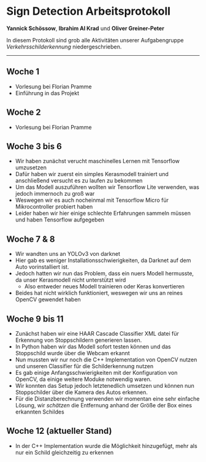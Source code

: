 # Sign Detection Arbeitsprotokoll

**Yannick Schössow**, **Ibrahim Al Krad** und **Oliver Greiner-Peter**

In diesem Protokoll sind grob alle Aktivitäten unserer Aufgabengruppe *Verkehrsschilderkennung* niedergeschrieben. 

-------------------

## Woche 1
- Vorlesung bei Florian Pramme
- Einführung in das Projekt

## Woche 2 
- Vorlesung bei Florian Pramme

## Woche 3 bis 6
- Wir haben zunächst verucht maschinelles Lernen mit Tensorflow umzusetzen
- Dafür haben wir zuerst ein simples Kerasmodell trainiert und anschließend versucht es zu laufen zu bekommen
- Um das Modell auszuführen wollten wir Tensorflow Lite verwenden, was jedoch immernoch zu groß war
- Weswegen wir es auch nocheinmal mit Tensorflow Micro für Mikrocontroller probiert haben
- Leider haben wir hier einige schlechte Erfahrungen sammeln müssen und haben Tensorflow aufgegeben

##  Woche 7 & 8
- Wir wandten uns an YOLOv3 von darknet 
- Hier gab es weniger Installationsschwierigkeiten, da Darknet auf dem Auto vorinstalliert ist.
- Jedoch hatten wir nun das Problem, dass ein nuers Modell hermusste, da unser Kerasmodell nicht unterstützt wird
    - Also entweder neues Modell trainieren oder Keras konvertieren
- Beides hat nicht wirklich funktioniert, weswegen wir uns an reines OpenCV gewendet haben

## Woche 9 bis 11
- Zunächst haben wir eine HAAR Cascade Classifier XML datei für Erkennung von Stoppschildern generieren lassen.
- In Python haben wir das Modell sofort testen können und das Stoppschild wurde über die Webcam erkannt
- Nun mussten wir nur noch die C++ Implementation von OpenCV nutzen und unseren Classifier für die Schilderkennung nutzen
- Es gab einige Anfangsschwierigkeiten mit der Konfiguration von OpenCV, da einige weitere Moduke notwendig waren.
- Wir konnten das Setup jedoch letztenedlich umsetzen und können nun Stoppschilder über die Kamera des  Autos erkennen.
- Für die Distanzberechnung verwenden wir momentan eine sehr einfache Lösung, wir *schätzen* die Entfernung anhand der Größe der Box eines erkannten Schildes 

## Woche 12 (aktueller Stand)
- In der C++ Implementation wurde die Möglichkeit hinzugefügt, mehr als nur ein Schild gleichzeitig zu erkennen
